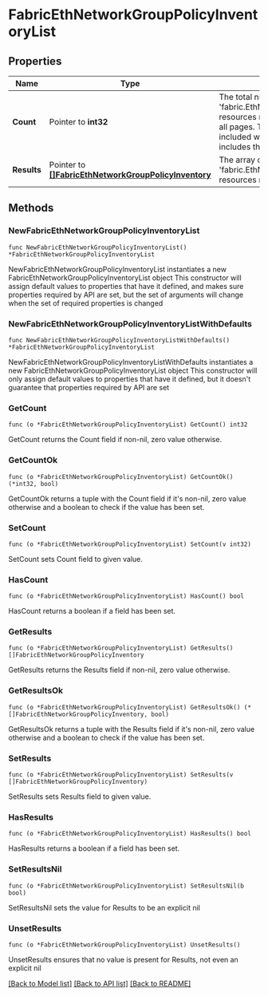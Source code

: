 # FabricEthNetworkGroupPolicyInventoryList

## Properties

Name | Type | Description | Notes
------------ | ------------- | ------------- | -------------
**Count** | Pointer to **int32** | The total number of &#39;fabric.EthNetworkGroupPolicyInventory&#39; resources matching the request, accross all pages. The &#39;Count&#39; attribute is included when the HTTP GET request includes the &#39;$inlinecount&#39; parameter. | [optional] 
**Results** | Pointer to [**[]FabricEthNetworkGroupPolicyInventory**](FabricEthNetworkGroupPolicyInventory.md) | The array of &#39;fabric.EthNetworkGroupPolicyInventory&#39; resources matching the request. | [optional] 

## Methods

### NewFabricEthNetworkGroupPolicyInventoryList

`func NewFabricEthNetworkGroupPolicyInventoryList() *FabricEthNetworkGroupPolicyInventoryList`

NewFabricEthNetworkGroupPolicyInventoryList instantiates a new FabricEthNetworkGroupPolicyInventoryList object
This constructor will assign default values to properties that have it defined,
and makes sure properties required by API are set, but the set of arguments
will change when the set of required properties is changed

### NewFabricEthNetworkGroupPolicyInventoryListWithDefaults

`func NewFabricEthNetworkGroupPolicyInventoryListWithDefaults() *FabricEthNetworkGroupPolicyInventoryList`

NewFabricEthNetworkGroupPolicyInventoryListWithDefaults instantiates a new FabricEthNetworkGroupPolicyInventoryList object
This constructor will only assign default values to properties that have it defined,
but it doesn't guarantee that properties required by API are set

### GetCount

`func (o *FabricEthNetworkGroupPolicyInventoryList) GetCount() int32`

GetCount returns the Count field if non-nil, zero value otherwise.

### GetCountOk

`func (o *FabricEthNetworkGroupPolicyInventoryList) GetCountOk() (*int32, bool)`

GetCountOk returns a tuple with the Count field if it's non-nil, zero value otherwise
and a boolean to check if the value has been set.

### SetCount

`func (o *FabricEthNetworkGroupPolicyInventoryList) SetCount(v int32)`

SetCount sets Count field to given value.

### HasCount

`func (o *FabricEthNetworkGroupPolicyInventoryList) HasCount() bool`

HasCount returns a boolean if a field has been set.

### GetResults

`func (o *FabricEthNetworkGroupPolicyInventoryList) GetResults() []FabricEthNetworkGroupPolicyInventory`

GetResults returns the Results field if non-nil, zero value otherwise.

### GetResultsOk

`func (o *FabricEthNetworkGroupPolicyInventoryList) GetResultsOk() (*[]FabricEthNetworkGroupPolicyInventory, bool)`

GetResultsOk returns a tuple with the Results field if it's non-nil, zero value otherwise
and a boolean to check if the value has been set.

### SetResults

`func (o *FabricEthNetworkGroupPolicyInventoryList) SetResults(v []FabricEthNetworkGroupPolicyInventory)`

SetResults sets Results field to given value.

### HasResults

`func (o *FabricEthNetworkGroupPolicyInventoryList) HasResults() bool`

HasResults returns a boolean if a field has been set.

### SetResultsNil

`func (o *FabricEthNetworkGroupPolicyInventoryList) SetResultsNil(b bool)`

 SetResultsNil sets the value for Results to be an explicit nil

### UnsetResults
`func (o *FabricEthNetworkGroupPolicyInventoryList) UnsetResults()`

UnsetResults ensures that no value is present for Results, not even an explicit nil

[[Back to Model list]](../README.md#documentation-for-models) [[Back to API list]](../README.md#documentation-for-api-endpoints) [[Back to README]](../README.md)


